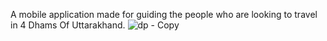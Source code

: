 A mobile application made for guiding the people who are looking to travel in 4 Dhams Of Uttarakhand.
![dp - Copy](https://user-images.githubusercontent.com/45128430/176198722-17e5c13c-a1ae-41a3-8ee1-92451b6f734c.jpg)
